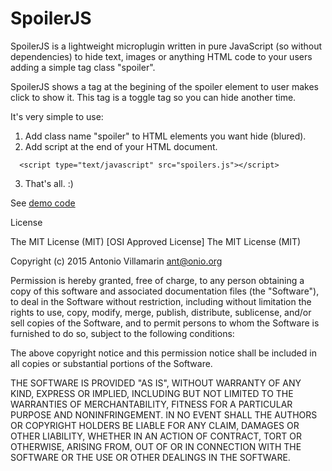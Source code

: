 # SpoilerJS

SpoilerJS is a lightweight microplugin written in pure JavaScript (so without dependencies) to hide text,
images or anything HTML code to your users adding a simple tag class "spoiler".

SpoilerJS shows a tag at the begining of the spoiler element to user makes click to show it.
This tag is a toggle tag so you can hide another time.

It's very simple to use:

1. Add class name "spoiler" to HTML elements you want hide (blured).
2. Add script at the end of your HTML document.
```
  <script type="text/javascript" src="spoilers.js"></script>
```
3. That's all. :)

See [demo code](http://htmlpreview.github.io/?https://raw.githubusercontent.com/anvius/Spoilers/master/tests/text.html)

License

The MIT License (MIT)
[OSI Approved License]
The MIT License (MIT)

Copyright (c) 2015 Antonio Villamarin <ant@onio.org>

Permission is hereby granted, free of charge, to any person obtaining a copy
of this software and associated documentation files (the "Software"), to deal
in the Software without restriction, including without limitation the rights
to use, copy, modify, merge, publish, distribute, sublicense, and/or sell
copies of the Software, and to permit persons to whom the Software is
furnished to do so, subject to the following conditions:

The above copyright notice and this permission notice shall be included in
all copies or substantial portions of the Software.

THE SOFTWARE IS PROVIDED "AS IS", WITHOUT WARRANTY OF ANY KIND, EXPRESS OR
IMPLIED, INCLUDING BUT NOT LIMITED TO THE WARRANTIES OF MERCHANTABILITY,
FITNESS FOR A PARTICULAR PURPOSE AND NONINFRINGEMENT. IN NO EVENT SHALL THE
AUTHORS OR COPYRIGHT HOLDERS BE LIABLE FOR ANY CLAIM, DAMAGES OR OTHER
LIABILITY, WHETHER IN AN ACTION OF CONTRACT, TORT OR OTHERWISE, ARISING FROM,
OUT OF OR IN CONNECTION WITH THE SOFTWARE OR THE USE OR OTHER DEALINGS IN
THE SOFTWARE.
